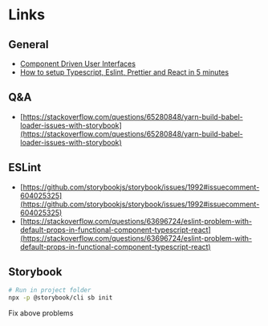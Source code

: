 # Links

## General

- [Component Driven User Interfaces](https://www.componentdriven.org/)
- [How to setup Typescript, Eslint, Prettier and React in 5 minutes](https://itnext.io/how-to-setup-typescript-eslint-prettier-and-react-in-5-minutes-44cfe8af5081)

## Q&A

- [https://stackoverflow.com/questions/65280848/yarn-build-babel-loader-issues-with-storybook](https://stackoverflow.com/questions/65280848/yarn-build-babel-loader-issues-with-storybook)

## ESLint

- [https://github.com/storybookjs/storybook/issues/1992#issuecomment-604025325](https://github.com/storybookjs/storybook/issues/1992#issuecomment-604025325)
- [https://stackoverflow.com/questions/63696724/eslint-problem-with-default-props-in-functional-component-typescript-react](https://stackoverflow.com/questions/63696724/eslint-problem-with-default-props-in-functional-component-typescript-react)

## Storybook

```bash
# Run in project folder
npx -p @storybook/cli sb init
```

Fix above problems
